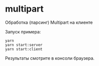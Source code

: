 # multipart
Обработка (парсинг) Multipart на клиенте

Запуск примера:

```
yarn
yarn start:server
yarn start:client
```

Результаты смотрите в консоли браузера.